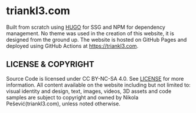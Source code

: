 # triankl3.com
Built from scratch using [HUGO](https://gohugo.io) for SSG and NPM for dependency management. No theme was used in the creation of this website, it is designed from the ground up. The website is hosted on GitHub Pages and deployed using GitHub Actions at https://triankl3.com.

## LICENSE & COPYRIGHT
Source Code is licensed under CC BY-NC-SA 4.0. See [LICENSE](LICENSE) for more information.
All content available on the website including but not limited to: visual identity and design, text, images, videos, 3D assets and code samples are subject to copyright and owned by Nikola Pešević(triankl3.com), unless noted otherwise.